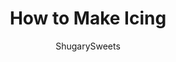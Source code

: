 ---
layout: ../../layouts/MarkdownPostLayout.astro
title: How to Make Icing
author: ShugarySweets
pubDate: 2022-05-16
description: "This 3-ingredient Vanilla Icing recipe is the only one you&#x27;ll ever need! Learn how to make icing with a glossy sheen and sweet flavor with our expert guide."
image_url: https://www.shugarysweets.com/wp-content/uploads/2022/06/vanilla-icing-facebook.jpg
tags: ["Basics","American"]
calories: 57
protein: 0
carbohydrates: 14
fats: 0
fiber: 0
ingredients: ["1 cup powdered sugar","2 Tablespoons whole milk","1/2 teaspoon vanilla extract"]
serves: 1
time: "5 minutes"
prepTime: "5 minutes"
instructions: ["Add ingredients to a small mixing bowl.","Using a whisk, mix until smooth."]
nutrition: ["57 calories","14 grams carbohydrates","0 milligrams cholesterol","0 grams fat","0 grams fiber","0 grams protein","0 grams saturated fat","2 milligrams sodium","14 grams sugar","0 grams trans fat","0 grams unsaturated fat"]
---